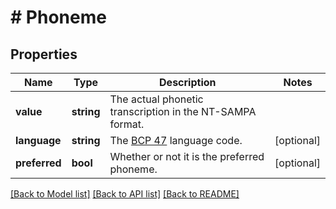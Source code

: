 # # Phoneme

## Properties

Name | Type | Description | Notes
------------ | ------------- | ------------- | -------------
**value** | **string** | The actual phonetic transcription in the NT-SAMPA format. |
**language** | **string** | The [BCP 47](https://en.wikipedia.org/wiki/IETF_language_tag) language code. | [optional]
**preferred** | **bool** | Whether or not it is the preferred phoneme. | [optional]

[[Back to Model list]](../../README.md#models) [[Back to API list]](../../README.md#endpoints) [[Back to README]](../../README.md)
